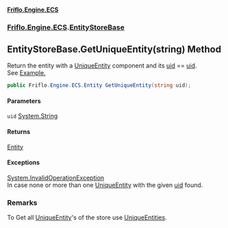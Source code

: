 #### [Friflo.Engine.ECS](index.md#'index')
### [Friflo.Engine.ECS](Friflo.Engine.ECS.md#'Friflo.Engine.ECS').[EntityStoreBase](EntityStoreBase.md#'Friflo.Engine.ECS.EntityStoreBase')

## EntityStoreBase.GetUniqueEntity(string) Method

Return the entity with a [UniqueEntity](UniqueEntity.md#'Friflo.Engine.ECS.UniqueEntity') component and its [uid](UniqueEntity.uid.md#'Friflo.Engine.ECS.UniqueEntity.uid') == [uid](EntityStoreBase.GetUniqueEntity(string).md#Friflo.Engine.ECS.EntityStoreBase.GetUniqueEntity(string).uid#'Friflo.Engine.ECS.EntityStoreBase.GetUniqueEntity(string).uid').<br/>
See <a href="https://github.com/friflo/Friflo.Json.Fliox/blob/main/Engine/README.md#unique-entity">Example.</a>

```csharp
public Friflo.Engine.ECS.Entity GetUniqueEntity(string uid);
```
#### Parameters

<a name='Friflo.Engine.ECS.EntityStoreBase.GetUniqueEntity(string).uid'></a>

`uid` [System.String](https://docs.microsoft.com/en-us/dotnet/api/System.String#'System.String')

#### Returns
[Entity](Entity.md#'Friflo.Engine.ECS.Entity')

#### Exceptions

[System.InvalidOperationException](https://docs.microsoft.com/en-us/dotnet/api/System.InvalidOperationException#'System.InvalidOperationException')  
In case none or more than one [UniqueEntity](UniqueEntity.md#'Friflo.Engine.ECS.UniqueEntity') with the given [uid](EntityStoreBase.GetUniqueEntity(string).md#Friflo.Engine.ECS.EntityStoreBase.GetUniqueEntity(string).uid#'Friflo.Engine.ECS.EntityStoreBase.GetUniqueEntity(string).uid') found.

### Remarks
To Get all [UniqueEntity](UniqueEntity.md#'Friflo.Engine.ECS.UniqueEntity')'s of the store use [UniqueEntities](EntityStoreBase.UniqueEntities.md#'Friflo.Engine.ECS.EntityStoreBase.UniqueEntities').